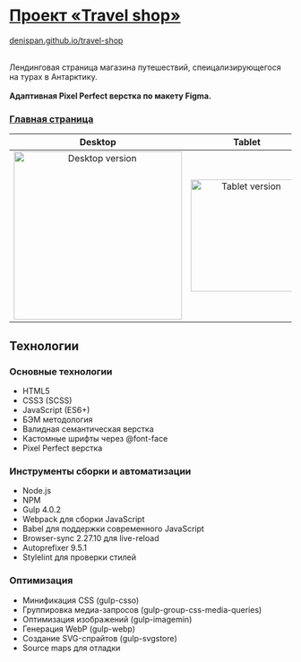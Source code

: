 # [Проект «Travel shop»](https://denispan.github.io/travel-shop/index.html)

[denispan.github.io/travel-shop](https://denispan.github.io/travel-shop/index.html) </br></br>

Лендинговая страница магазина путешествий, спеицализирующегося на турах в Антарктику.</br></br>
<strong>Адаптивная Pixel Perfect верстка по макету Figma.</strong>

### [Главная страница](https://denispan.github.io/travel-shop/index.html)
| Desktop | Tablet | Mobile |
|:---------------:|:--------------:|:----------------:|
| <img width="300" alt="Desktop version" src="https://github.com/user-attachments/assets/0e2274fd-c20d-4a38-bb66-460847b2949a" /> | <img width="200" alt="Tablet version" src="https://github.com/user-attachments/assets/58c59b62-1faf-4c85-a5ba-9806f90f4034" /> | <img width="150" alt="Mobile version" src="https://github.com/user-attachments/assets/d72bb8ae-ace4-495c-aba4-5dae11da9e0b" /> |


## Технологии

### Основные технологии

- HTML5
- CSS3 (SCSS)
- JavaScript (ES6+)
- БЭМ методология
- Валидная семантическая верстка
- Кастомные шрифты через @font-face
- Pixel Perfect верстка

### Инструменты сборки и автоматизации
- Node.js
- NPM
- Gulp 4.0.2
- Webpack для сборки JavaScript
- Babel для поддержки современного JavaScript
- Browser-sync 2.27.10 для live-reload
- Autoprefixer 9.5.1
- Stylelint для проверки стилей

### Оптимизация
- Минификация CSS (gulp-csso)
- Группировка медиа-запросов (gulp-group-css-media-queries)
- Оптимизация изображений (gulp-imagemin)
- Генерация WebP (gulp-webp)
- Создание SVG-спрайтов (gulp-svgstore)
- Source maps для отладки
